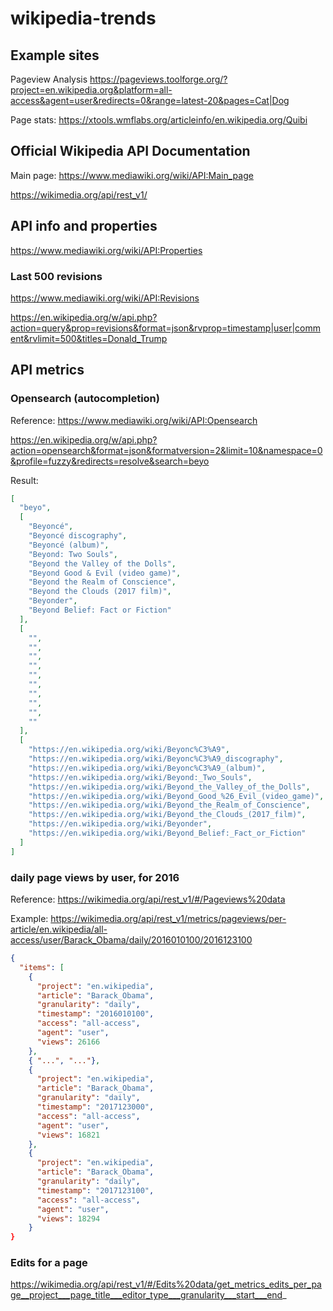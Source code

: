 # wikipedia-trends

## Example sites

Pageview Analysis https://pageviews.toolforge.org/?project=en.wikipedia.org&platform=all-access&agent=user&redirects=0&range=latest-20&pages=Cat|Dog

Page stats: https://xtools.wmflabs.org/articleinfo/en.wikipedia.org/Quibi


## Official Wikipedia API Documentation

Main page: https://www.mediawiki.org/wiki/API:Main_page

https://wikimedia.org/api/rest_v1/


## API info and properties

https://www.mediawiki.org/wiki/API:Properties


### Last 500 revisions

https://www.mediawiki.org/wiki/API:Revisions

https://en.wikipedia.org/w/api.php?action=query&prop=revisions&format=json&rvprop=timestamp|user|comment&rvlimit=500&titles=Donald_Trump




## API metrics




### Opensearch (autocompletion)

Reference: https://www.mediawiki.org/wiki/API:Opensearch

https://en.wikipedia.org/w/api.php?action=opensearch&format=json&formatversion=2&limit=10&namespace=0&profile=fuzzy&redirects=resolve&search=beyo


Result:

```json
[
  "beyo",
  [
    "Beyoncé",
    "Beyoncé discography",
    "Beyoncé (album)",
    "Beyond: Two Souls",
    "Beyond the Valley of the Dolls",
    "Beyond Good & Evil (video game)",
    "Beyond the Realm of Conscience",
    "Beyond the Clouds (2017 film)",
    "Beyonder",
    "Beyond Belief: Fact or Fiction"
  ],
  [
    "",
    "",
    "",
    "",
    "",
    "",
    "",
    "",
    "",
    ""
  ],
  [
    "https://en.wikipedia.org/wiki/Beyonc%C3%A9",
    "https://en.wikipedia.org/wiki/Beyonc%C3%A9_discography",
    "https://en.wikipedia.org/wiki/Beyonc%C3%A9_(album)",
    "https://en.wikipedia.org/wiki/Beyond:_Two_Souls",
    "https://en.wikipedia.org/wiki/Beyond_the_Valley_of_the_Dolls",
    "https://en.wikipedia.org/wiki/Beyond_Good_%26_Evil_(video_game)",
    "https://en.wikipedia.org/wiki/Beyond_the_Realm_of_Conscience",
    "https://en.wikipedia.org/wiki/Beyond_the_Clouds_(2017_film)",
    "https://en.wikipedia.org/wiki/Beyonder",
    "https://en.wikipedia.org/wiki/Beyond_Belief:_Fact_or_Fiction"
  ]
]
```




### daily page views by user, for 2016

Reference: https://wikimedia.org/api/rest_v1/#/Pageviews%20data




Example: https://wikimedia.org/api/rest_v1/metrics/pageviews/per-article/en.wikipedia/all-access/user/Barack_Obama/daily/2016010100/2016123100

```json
{
  "items": [
    {
      "project": "en.wikipedia",
      "article": "Barack_Obama",
      "granularity": "daily",
      "timestamp": "2016010100",
      "access": "all-access",
      "agent": "user",
      "views": 26166
    },
    { "...", "..."},
    {
      "project": "en.wikipedia",
      "article": "Barack_Obama",
      "granularity": "daily",
      "timestamp": "2017123000",
      "access": "all-access",
      "agent": "user",
      "views": 16821
    },
    {
      "project": "en.wikipedia",
      "article": "Barack_Obama",
      "granularity": "daily",
      "timestamp": "2017123100",
      "access": "all-access",
      "agent": "user",
      "views": 18294
    }
}
```


### Edits for a page

https://wikimedia.org/api/rest_v1/#/Edits%20data/get_metrics_edits_per_page__project___page_title___editor_type___granularity___start___end_
